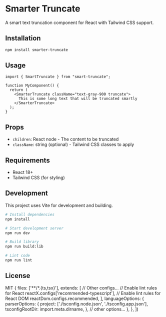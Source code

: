 # Smarter Truncate

A smart text truncation component for React with Tailwind CSS support.

## Installation

```bash
npm install smarter-truncate
```

## Usage

```tsx
import { SmartTruncate } from "smart-truncate";

function MyComponent() {
  return (
    <SmarterTruncate className="text-gray-900 truncate">
      This is some long text that will be truncated smartly
    </SmarterTruncate>
  );
}
```

## Props

- `children`: React node - The content to be truncated
- `className`: string (optional) - Tailwind CSS classes to apply

## Requirements

- React 18+
- Tailwind CSS (for styling)

## Development

This project uses Vite for development and building.

```bash
# Install dependencies
npm install

# Start development server
npm run dev

# Build library
npm run build:lib

# Lint code
npm run lint
```

## License

MIT
{
files: ['**/*.{ts,tsx}'],
extends: [
// Other configs...
// Enable lint rules for React
reactX.configs['recommended-typescript'],
// Enable lint rules for React DOM
reactDom.configs.recommended,
],
languageOptions: {
parserOptions: {
project: ['./tsconfig.node.json', './tsconfig.app.json'],
tsconfigRootDir: import.meta.dirname,
},
// other options...
},
},
])

```

```
